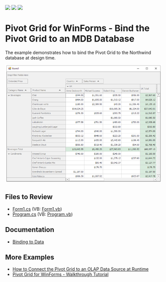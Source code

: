 <!-- default badges list -->
![](https://img.shields.io/endpoint?url=https://codecentral.devexpress.com/api/v1/VersionRange/128582827/22.1.7%2B)
[![](https://img.shields.io/badge/Open_in_DevExpress_Support_Center-FF7200?style=flat-square&logo=DevExpress&logoColor=white)](https://supportcenter.devexpress.com/ticket/details/T540530)
[![](https://img.shields.io/badge/📖_How_to_use_DevExpress_Examples-e9f6fc?style=flat-square)](https://docs.devexpress.com/GeneralInformation/403183)
<!-- default badges end -->

# Pivot Grid for WinForms - Bind the Pivot Grid to an MDB Database

The example demonstrates how to bind the Pivot Grid to the Northwind database at design time. 

![](/images/screenshot.png)

## Files to Review

* [Form1.cs](./CS/WinPivot_GettingStarted/Form1.cs) (VB: [Form1.vb](./VB/WinPivot_GettingStarted/Form1.vb))
* [Program.cs](./CS/WinPivot_GettingStarted/Program.cs) (VB: [Program.vb](./VB/WinPivot_GettingStarted/Program.vb))


## Documentation

- [Binding to Data](https://docs.devexpress.com/WindowsForms/1842/controls-and-libraries/pivot-grid/binding-to-data)

## More Examples

- [How to Connect the Pivot Grid to an OLAP Data Source at Runtime](https://github.com/DevExpress-Examples/winforms-pivot-grid-connect-to-an-olap-datasource)
- [Pivot Grid for WinForms - Walkthrough Tutorial](https://github.com/DevExpress-Examples/winforms-pivot-grid-walkthrough-tutorial)



